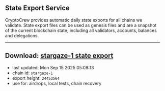 ## State Export Service
CryptoCrew provides automatic daily state exports for all chains we validate. State export files can be used as genesis files and are a snapshot of the current blockchain state, including all validators, accounts, balances and delegations.

---
**Download: [stargaze-1 state export](https://dl-eu2.ccvalidators.com/SERVICE/stargaze/stargaze-1_export_24453564.json)**
---

- last updated: Mon Sep 15 2025 05:08:13
- chain id: `stargaze-1`
- export height: `24453564`
- use for: airdrops, local tests, chain recovery
